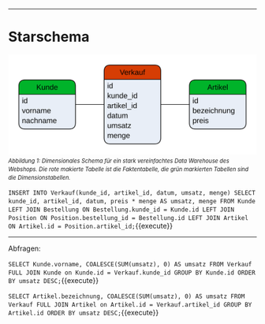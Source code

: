 ___
# Starschema

 ![Simple Shop Database (OLTP)](./assets/olap_simple_shop_database.svg)
<i style="font-size: 80%">Abbildung 1: Dimensionales Schema für ein stark vereinfachtes Data Warehouse des Webshops. Die rote makierte Tabelle ist die Faktentabelle, die grün markierten Tabellen sind die Dimensionstabellen.</i>

`INSERT INTO Verkauf(kunde_id, artikel_id, datum, umsatz, menge)
SELECT kunde_id, artikel_id, datum, preis * menge AS umsatz, menge FROM Kunde
LEFT JOIN Bestellung ON Bestellung.kunde_id = Kunde.id
LEFT JOIN Position ON Position.bestellung_id = Bestellung.id
LEFT JOIN Artikel ON Artikel.id = Position.artikel_id;`{{execute}}

---

Abfragen:

`SELECT Kunde.vorname, COALESCE(SUM(umsatz), 0) AS umsatz FROM Verkauf
FULL JOIN Kunde on Kunde.id = Verkauf.kunde_id
GROUP BY Kunde.id
ORDER BY umsatz DESC;`{{execute}}

`SELECT Artikel.bezeichnung, COALESCE(SUM(umsatz), 0) AS umsatz FROM Verkauf
FULL JOIN Artikel on Artikel.id = Verkauf.artikel_id
GROUP BY Artikel.id
ORDER BY umsatz DESC;`{{execute}}